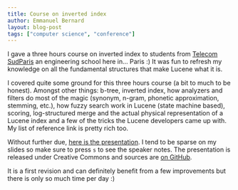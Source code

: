 ```yaml
---
title: Course on inverted index
author: Emmanuel Bernard
layout: blog-post
tags: ["computer science", "conference"]
---
```

I gave a three hours course on inverted index to students from [Telecom SudParis](http://www.telecom-sudparis.eu) an engineering school here in... Paris :)
It was fun to refresh my knowledge on all the fundamental structures that make Lucene what it is.

I covered quite some ground for this three hours course (a bit to much to be honest).
Amongst other things: b-tree, inverted index, how analyzers and filters do most of the magic (synonym, n-gram, phonetic approximation, stemming, etc.),
how fuzzy search work in Lucene (state machine based), scoring, log-structured merge and the actual physical representation of a Lucene index
and a few of the tricks the Lucene developers came up with. My list of reference link is pretty rich too.

Without further due, [here is the presentation](/presentations/inverted-index/).
I tend to be sparse on my slides so make sure to press `s` to see the speaker notes.
The presentation is released under Creative Commons and sources are [on GitHub](http://github.com/emmanuelbernard/presentation-inverted-index/).

It is a first revision and can definitely benefit from a few improvements but there is only so much time per day :)
